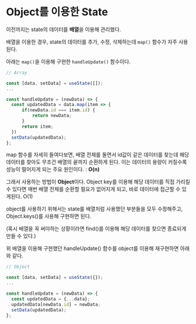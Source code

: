 # Object를 이용한 State

이전까지는 state의 데이터를 **배열**을 이용해 관리했다.

배열을 이용한 경우, state의 데이터를 추가, 수정, 삭제하는데 `map()` 함수가 자주 사용된다. 

아래는 `map()`을 이용해 구현한 `handleUpdate()` 함수이다.

```jsx
// Array

const [data, setData] = useState([]);
...

const handleUpdate = (newData) => {
  const updatedData = data.map(item => {
      if(newData.id === item.id) {
          return newData;
      }
      return item;
  })
  setData(updatedData);
};
```

map 함수를 자세히 들여다보면, 배열 전체를 돌면서 id값이 같은 데이터를 찾는데 해당 데이터를 찾아도 무조건 배열의 끝까지 순환하게 된다. 이는 데이터의 용량이 커질수록 성능이 떨어지게 되는 주요 원인이다. : **O(n)**



그래서 사용하는 방법이 **Object**이다. Object key를 이용해 해당 데이터를 직접 가리킬 수 있다면 매번 배열 전체를 순환할 필요가 없어지게 되고, 바로 데이터에 접근할 수 있게된다. O(1)

object를 사용하기 위해서는 state를 배열처럼 사용했던 부분들을 모두 수정해주고, Object.keys()를 사용해 구현하면 된다.

(혹시 배열을 꼭 써야하는 상황이라면 find()를 이용해 해당 데이터를 찾으면 종료되게 만들 수 있다.)



위 배열을 이용해 구현했던 handleUpdate() 함수를 object를 이용해 재구현하면 아래와 같다.

```jsx
// Object

const [data, setData] = useState({});
...

const handleUpdate = (newData) => {
  const updatedData = {...data};
  updatedData[newData.id] = newData;
  setData(updatedData);
};
```

